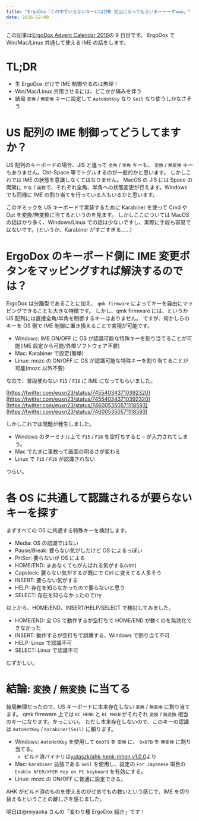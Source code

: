 ```yaml
---
title: "ErgoDox「この中でいらないキーにはIME 担当になってもらいまーーーすwww」"
date: 2016-12-09
---
```


この記事は[ErgoDox Advent Calendar 2016](http://qiita.com/advent-calendar/2016/ErgoDox)の 9 日目です。
ErgoDox で Win/Mac/Linux 共通して使える IME の話をします。

# TL;DR

- 生 ErgoDox だけで IME 制御やるのは無理！
- Win/Mac/Linux 共用させるには、どこかが痛みを伴う
- 結局 `変換` / `無変換` キーに設定して `AutoHotKey` なり `Seil` なり使うしかなさそう

# US 配列の IME 制御ってどうしてますか？

US 配列のキーボードの場合、JIS と違って `全角` / `半角` キーも、 `変換` / `無変換` キーもありません。Ctrl-Space 等でトグルするのが一般的かと思います。
しかしこれでは IME の状態を意識しなくてはなりません。
MacOS の JIS には Space の両隣に `かな` / `英数`で、それぞれ全角、半角への状態変更が行えます。Windows でも同様に IME の割り当てを行っている人もいるかと思います。

このギミックを US キーボードで実装するために Karabiner を使って Cmd や Opt を変換/無変換に当てるというのを見ます。
しかしここについては MacOS の話ばかり多く、Windows/Linux での話は少ないですし、実際に手段も容易ではないです。(というか、Karabiner がすごすぎる……)

# ErgoDox のキーボード側に IME 変更ボタンをマッピングすれば解決するのでは？

ErgoDox は分離型であることに加え、 `qmk firmware` によってキーを自由にマッピングできることも大きな特徴です。
しかし、qmk firmware には、というか US 配列には直接全角/半角を制御するキーはありません。
ですが、何かしらのキーを OS 側で IME 制御に置き換えることで実現が可能です。

- Windows: IME ON/OFF に OS が認識可能な特殊キーを割り当てることが可能(IME 設定から可能/外部ソフトウェア不要)
- Mac: Karabiner で設定(簡単)
- Linux: mozc の ON/OFF に OS が認識可能な特殊キーを割り当てることが可能(mozc 以外不要)

なので、普段使わない `F15` / `F16` に IME になってもらいました。

[https://twitter.com/euxn23/status/745540343710392320](https://twitter.com/euxn23/status/745540343710392320)
[https://twitter.com/euxn23/status/746005350571118593](https://twitter.com/euxn23/status/746005350571118593)

しかしこれでは問題が発生しました。

- Windows のターミナル上で `F15` / `F16` を空打ちすると `~` が入力されてしまう。
- Mac でたまに事故って画面の明るさが変わる
- Linux で `F15` / `F16` が認識されない

つらい。

# 各 OS に共通して認識されるが要らないキーを探す

まずすべての OS に共通する特殊キーを検討します。

- Media: OS の認識ではない
- Pause/Break: 要らない気がしたけど OS によるっぽい
- PrtScr: 要らないが OS による
- HOME/END: まあなくてもがんばれる気がする(vim)
- Capslock: 要らない気がするが既にで Ctrl に変えてる人多そう
- INSERT: 要らない気がする
- HELP: 存在を知らなかったので要らないと思う
- SELECT: 存在を知らなかったので(ry

以上から、HOME/END、INSERT/HELP/SELECT で検討してみました。

- HOME/END: 全 OS で動作するが空打ちで HOME/END が動くのを無効化できなかった
- INSERT: 動作するが空打ちで誤爆する、Windows で割り当て不可
- HELP: Linux で認識不可
- SELECT: Linux で認識不可

むずかしい。

# 結論: `変換` / `無変換` に当てる

結局無理だったので、US キーボードに本来存在しない `変換` / `無変換` に割り当てます。
qmk firmware 上では `KC_HENK` と `KC_MHEN` がそれぞれ `変換` / `無変換` 相当のキーになります。かっこいい。
ただし本来存在しないので、このキーの認識は `AutoHotKey` / `Karabiner(Seil)` に頼ります。

- Windows: `AutoHotKey` を使用して `0x079` を `変換` に、 `0x07B` を `無変換` に割り当てる。
  - ビルド済バイナリは[yutaszk/ahk-henk-mhen v1.0.0](https://github.com/yutaszk/ahk-henk-mhen)より
- Mac: `Karabiner` 拡張である `Seil` を使用し、設定の `For Japanese` 項目の `Enable NFER/XFER Key on PC keyboard` を有効にする。
- Linux: mozc の ON/OFF に普通に設定できる。

AHK がビルド済のものを使えるのがせめてもの救いという感じで、IME を切り替えるということの難しさを感じました。

明日は@miyaoka さんの「変わり種 ErgoDox 紹介」です！
